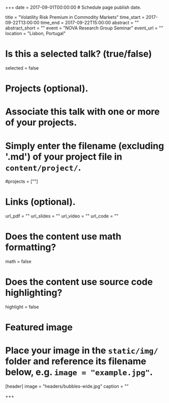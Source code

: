 +++
date = 2017-09-01T00:00:00  # Schedule page publish date.

title = "Volatility Risk Premium in Commodity Markets"
time_start = 2017-09-22T13:00:00
time_end = 2017-09-22T15:00:00
abstract = ""
abstract_short = ""
event = "NOVA Research Group Seminar"
event_url = ""
location = "Lisbon, Portugal"

# Is this a selected talk? (true/false)
selected = false

# Projects (optional).
#   Associate this talk with one or more of your projects.
#   Simply enter the filename (excluding '.md') of your project file in `content/project/`.
#projects = [""]

# Links (optional).
url_pdf = ""
url_slides = ""
url_video = ""
url_code = ""

# Does the content use math formatting?
math = false

# Does the content use source code highlighting?
highlight = false

# Featured image
# Place your image in the `static/img/` folder and reference its filename below, e.g. `image = "example.jpg"`.
[header]
image = "headers/bubbles-wide.jpg"
caption = ""

+++


